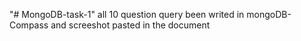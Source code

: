 "# MongoDB-task-1" 
all 10 question query been writed in mongoDB-Compass and screeshot pasted in the document 
